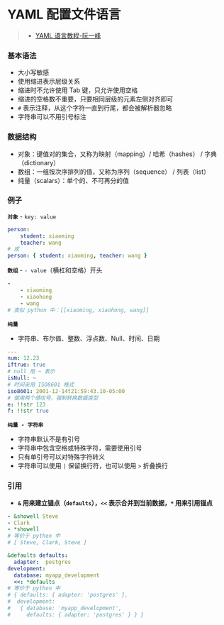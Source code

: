 # YAML 配置文件语言

> * [YAML 语言教程-阮一峰](https://www.ruanyifeng.com/blog/2016/07/yaml.html)

### 基本语法

* 大小写敏感
* 使用缩进表示层级关系
* 缩进时不允许使用 Tab 键，只允许使用空格
* 缩进的空格数不重要，只要相同层级的元素左侧对齐即可
* `#` 表示注释，从这个字符一直到行尾，都会被解析器忽略
* 字符串可以不用引号标注

### 数据结构

* 对象：键值对的集合，又称为映射（mapping）/ 哈希（hashes） / 字典（dictionary）
* 数组：一组按次序排列的值，又称为序列（sequence） / 列表（list）
* 纯量（scalars）：单个的、不可再分的值

### 例子

**`对象`** - `key: value`

``` yaml
person:
    student: xiaoming
    teacher: wang
# 或
person: { student: xiaoming, teacher: wang }
```

**`数组`** -  `- value`（横杠和空格）开头

```yaml
-
    - xiaoming
    - xiaohong
    - wang
# 类似 python 中：[[xiaoming, xiaohong, wang]]
```

**`纯量`**

* 字符串、布尔值、整数、浮点数、Null、时间、日期

```yaml
---
num: 12.23
iftrue: true
# null 用 ~ 表示
isNull: ~
# 时间采用 ISO8601 格式
iso8601: 2001-12-14t21:59:43.10-05:00 
# 使用两个感叹号，强制转换数据类型
e: !!str 123
f: !!str true
```

**`纯量 - 字符串`**

* 字符串默认不是有引号
* 字符串中包含空格或特殊字符，需要使用引号
* 只有单引号可以对特殊字符转义
* 字符串可以使用 `|` 保留换行符，也可以使用 `>` 折叠换行

### 引用

* **`&` 用来建立锚点（`defaults`），`<<` 表示合并到当前数据，`*`  用来引用锚点**

```yaml
- &showell Steve 
- Clark 
- *showell 
# 等价于 python 中
# [ Steve, Clark, Steve	]

&defaults defaults: 
  adapter:  postgres
development:
  database: myapp_development
  <<: *defaults
# 等价于 python 中
# { defaults: { adapter: 'postgres' },
#  development: 
#   { database: 'myapp_development',
#     defaults: { adapter: 'postgres' } } }
```

